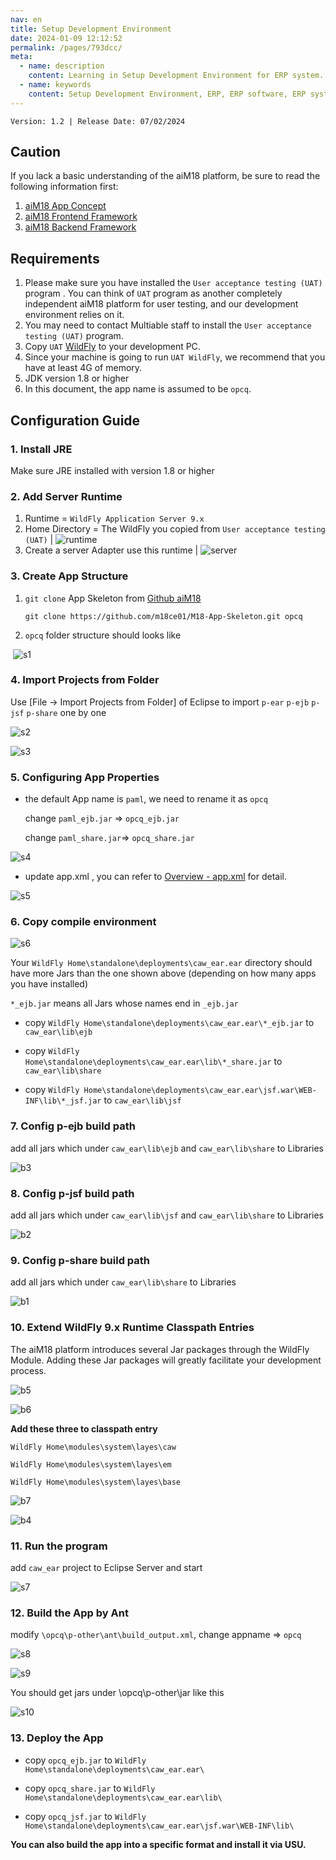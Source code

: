 ```yaml
---
nav: en
title: Setup Development Environment
date: 2024-01-09 12:12:52
permalink: /pages/793dcc/
meta:
  - name: description
    content: Learning in Setup Development Environment for ERP system. Browse reference, sample code, tutorials, and more.
  - name: keywords
    content: Setup Development Environment, ERP, ERP software, ERP system, ERP solution
---
```


`Version: 1.2 | Release Date: 07/02/2024`

## Caution

If you lack a basic understanding of the aiM18 platform, be sure to read the following information first:
1. [aiM18 App Concept](/pages/7488ac/)
2. [aiM18 Frontend Framework](/pages/793dcd/)
3. [aiM18 Backend Framework](/pages/793dce/)

## Requirements 

1. Please make sure you have installed the `User acceptance testing (UAT)` program . You can think of `UAT` program as another completely independent aiM18 platform for user testing, and our development environment relies on it. 
2. You may need to contact Multiable staff to install the `User acceptance testing (UAT)` program.
3. Copy `UAT` [ WildFly](/pages/7488ac/#aim18-architecture) to your development PC.
4. Since your machine is going to run `UAT WildFly`, we recommend that you have at least 4G of memory.
5. JDK version 1.8 or higher
6. In this document, the app name is assumed to be `opcq`. 

## Configuration Guide

### 1. Install JRE

Make sure JRE installed with version 1.8 or higher

### 2. Add Server Runtime 

1. Runtime = `WildFly Application Server 9.x`
2. Home Directory = The WildFly you copied from `User acceptance testing (UAT)`
| ![runtime](/assets/runtime.png) 
3. Create a server Adapter use this runtime
| ![server](/assets/server.jpg) 


### 3. Create App Structure

1. `git clone` App Skeleton from [Github aiM18](https://github.com/m18ce01/M18-App-Skeleton)

   ```shell
   git clone https://github.com/m18ce01/M18-App-Skeleton.git opcq
   ```

2. `opcq` folder structure should looks like

​      ![s1](/assets/s1.jpg)

### 4. Import Projects from Folder

Use [File -> Import Projects from Folder] of Eclipse to import `p-ear` `p-ejb` `p-jsf` `p-share`  one by one

![s2](/assets/s2.png)

![s3](/assets/s3.png)

### 5. Configuring App Properties

- the default App name is `paml`, we need to rename it as `opcq`

  change `paml_ejb.jar` => `opcq_ejb.jar`

  change `paml_share.jar`=> `opcq_share.jar`

![s4](/assets/s4.png)

- update app.xml , you can refer to [Overview - app.xml](/pages/7488ac/#about-app-xml) for detail.

![s5](/assets/s5.png)

### 6. Copy compile environment

![s6](/assets/s6.png)

Your `WildFly Home\standalone\deployments\caw_ear.ear` directory should have more Jars than the one shown above (depending on how many apps you have installed)

`*_ejb.jar` means all Jars whose names end in `_ejb.jar`

- copy `WildFly Home\standalone\deployments\caw_ear.ear\*_ejb.jar` to `caw_ear\lib\ejb`


- copy  `WildFly Home\standalone\deployments\caw_ear.ear\lib\*_share.jar` to `caw_ear\lib\share`


- copy  `WildFly Home\standalone\deployments\caw_ear.ear\jsf.war\WEB-INF\lib\*_jsf.jar` to `caw_ear\lib\jsf`

### 7. Config p-ejb build path

add all jars which under `caw_ear\lib\ejb` and `caw_ear\lib\share` to Libraries

![b3](/assets/b3.jpg)

### 8. Config p-jsf build path

add all jars which under `caw_ear\lib\jsf` and `caw_ear\lib\share` to Libraries

![b2](/assets/b2.jpg)

### 9. Config p-share build path

add all jars which under  `caw_ear\lib\share` to Libraries

![b1](/assets/b1.jpg)

### 10. Extend WildFly 9.x Runtime Classpath Entries

The aiM18 platform introduces several Jar packages through the WildFly Module. Adding these Jar packages will greatly facilitate your development process.

![b5](/assets/b5.jpg)

![b6](/assets/b6.jpg)

**Add these three to classpath entry**

`WildFly Home\modules\system\layes\caw`

`WildFly Home\modules\system\layes\em`

`WildFly Home\modules\system\layes\base`

![b7](/assets/b7.jpg)

![b4](/assets/b4.jpg)

### 11. Run the program

add `caw_ear` project to Eclipse Server and start

![s7](/assets/s7.jpg)

### 12. Build the App by Ant

modify `\opcq\p-other\ant\build_output.xml`, change appname => `opcq`

![s8](/assets/s8.png)

![s9](/assets/s9.png)

You should get jars under \opcq\p-other\jar like this

![s10](/assets/s10.png)

### 13. Deploy the App

- copy  `opcq_ejb.jar` to `WildFly Home\standalone\deployments\caw_ear.ear\`

- copy  `opcq_share.jar` to `WildFly Home\standalone\deployments\caw_ear.ear\lib\`

- copy  `opcq_jsf.jar` to `WildFly Home\standalone\deployments\caw_ear.ear\jsf.war\WEB-INF\lib\`

**You can also build the app into a specific format and install it via USU.** 